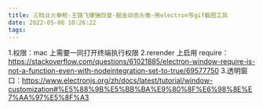 ```yaml
---
title: 三档业火拳枪-王路飞爆锤四皇-掘金动态头像-用electron写gif截图工具
date: 2022-05-06 10:26:22
tags:
---
```


1.权限：mac 上需要一同打开终端执行权限
2.rerender 上启用 require：https://stackoverflow.com/questions/61021885/electron-window-require-is-not-a-function-even-with-nodeintegration-set-to-true/69577750
3.透明窗口：https://www.electronjs.org/zh/docs/latest/tutorial/window-customization#%E5%88%9B%E5%BB%BA%E9%80%8F%E6%98%8E%E7%AA%97%E5%8F%A3